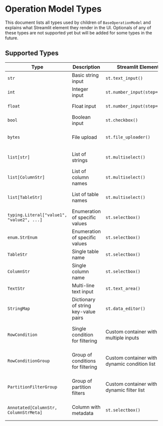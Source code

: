 # Operation Model Types

This document lists all types used by children of `BaseOperationModel` and explains what Streamlit element they render in the UI. Optionals of any of these types are not supported yet but will be added for some types in the future.

## Supported Types

| Type                                      | Description                          | Streamlit Element                            | Notes                                                              |
| ----------------------------------------- | ------------------------------------ | -------------------------------------------- | ------------------------------------------------------------------ |
| `str`                                     | Basic string input                   | `st.text_input()`                            | Standard text input field                                          |
| `int`                                     | Integer input                        | `st.number_input(step=1)`                    | Number input with integer step                                     |
| `float`                                   | Float input                          | `st.number_input(step=0.01)`                 | Number input with decimal step                                     |
| `bool`                                    | Boolean input                        | `st.checkbox()`                              | Checkbox for true/false values                                     |
| `bytes`                                   | File upload                          | `st.file_uploader()`                         | File upload widget (used for local file source)                    |
| `list[str]`                               | List of strings                      | `st.multiselect()`                           | Multi-select dropdown for string lists                             |
| `list[ColumnStr]`                         | List of column names                 | `st.multiselect()`                           | Multi-select dropdown with available columns                       |
| `list[TableStr]`                          | List of table names                  | `st.multiselect()`                           | Multi-select dropdown with available tables                        |
| `typing.Literal["value1", "value2", ...]` | Enumeration of specific values       | `st.selectbox()`                             | Dropdown with predefined options                                   |
| `enum.StrEnum`                            | Enumeration of specific values       | `st.selectbox()`                             | Dropdown with options predefined in string enum                    |
| `TableStr`                                | Single table name                    | `st.selectbox()`                             | Dropdown with available tables                                     |
| `ColumnStr`                               | Single column name                   | `st.selectbox()`                             | Dropdown with available columns                                    |
| `TextStr`                                 | Multi-line text input                | `st.text_area()`                             | Large text area for multi-line content                             |
| `StringMap`                               | Dictionary of string key-value pairs | `st.data_editor()`                           | Editable table with key-value columns                              |
| `RowCondition`                            | Single condition for filtering       | Custom container with multiple inputs        | Complex form with column, operator, value, type, and negate fields |
| `RowConditionGroup`                       | Group of conditions for filtering    | Custom container with dynamic condition list | Complex form with add/remove conditions and combine logic          |
| `PartitionFilterGroup`                    | Group of partition filters           | Custom container with dynamic filter list    | Similar to RowConditionGroup but for partition filtering           |
| `Annotated[ColumnStr, ColumnStrMeta]`     | Column with metadata                 | `st.selectbox()`                             | Same as ColumnStr but with table context metadata                  |
